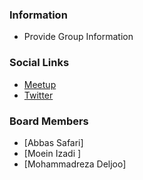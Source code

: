 ### Information
* Provide Group Information

### Social Links
* [Meetup](#)
* [Twitter](#)

### Board Members
* [Abbas Safari]
* [Moein Izadi ]
* [Mohammadreza Deljoo]
